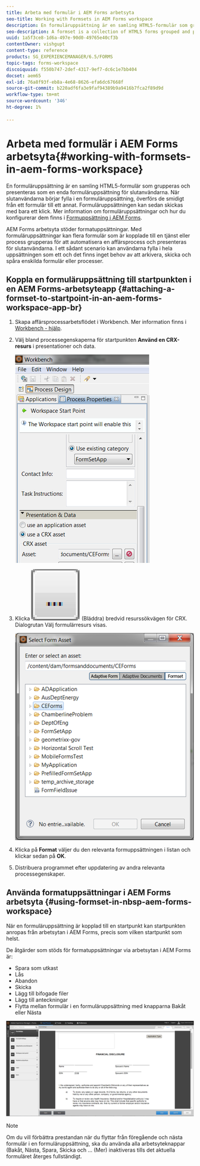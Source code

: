 ```yaml
---
title: Arbeta med formulär i AEM Forms arbetsyta
seo-title: Working with Formsets in AEM Forms workspace
description: En formuläruppsättning är en samling HTML5-formulär som grupperas och presenteras som en enda formuläruppsättning för slutanvändarna. Lär dig hur du kan arbeta med formatuppsättningar i AEM Forms arbetsyta.
seo-description: A formset is a collection of HTML5 forms grouped and presented as a single set of forms to end users. Learn how you can work with formsets in AEM Forms workspace.
uuid: 1a5f3ce8-1d6a-497e-90d0-49765e40cf3b
contentOwner: vishgupt
content-type: reference
products: SG_EXPERIENCEMANAGER/6.5/FORMS
topic-tags: forms-workspace
discoiquuid: f550b747-2def-4317-9ef7-dc6c1e7bb404
docset: aem65
exl-id: 76a8f93f-eb8a-4e68-8626-efa6dc67668f
source-git-commit: b220adf6fa3e9faf94389b9a9416b7fca2f89d9d
workflow-type: tm+mt
source-wordcount: '346'
ht-degree: 1%

---
```


# Arbeta med formulär i AEM Forms arbetsyta{#working-with-formsets-in-aem-forms-workspace}

En formuläruppsättning är en samling HTML5-formulär som grupperas och presenteras som en enda formuläruppsättning för slutanvändarna. När slutanvändarna börjar fylla i en formuläruppsättning, överförs de smidigt från ett formulär till ett annat. Formuläruppsättningen kan sedan skickas med bara ett klick. Mer information om formuläruppsättningar och hur du konfigurerar dem finns i [Formuppsättning i AEM Forms](../../forms/using/formset-in-aem-forms.md).

AEM Forms arbetsyta stöder formatuppsättningar. Med formuläruppsättningar kan flera formulär som är kopplade till en tjänst eller process grupperas för att automatisera en affärsprocess och presenteras för slutanvändarna. I ett sådant scenario kan användarna fylla i hela uppsättningen som ett och det finns inget behov av att arkivera, skicka och spåra enskilda formulär eller processer.

## Koppla en formuläruppsättning till startpunkten i en AEM Forms-arbetsyteapp {#attaching-a-formset-to-startpoint-in-an-aem-forms-workspace-app-br}

1. Skapa affärsprocessarbetsflödet i Workbench. Mer information finns i [Workbench - hjälp](https://www.adobe.com/go/learn_aemforms_workbench_63).
1. Välj bland processegenskaperna för startpunkten **Använd en CRX-resurs** i presentationer och data.

   ![1-3](assets/1-3.png)

1. Klicka ![bläddra](assets/browse.png) (Bläddra) bredvid resurssökvägen för CRX. Dialogrutan Välj formulärresurs visas.

   ![2-1](assets/2-1.png)

1. Klicka på **Format** väljer du den relevanta formuppsättningen i listan och klickar sedan på **OK**.

1. Distribuera programmet efter uppdatering av andra relevanta processegenskaper.

## Använda formatuppsättningar i AEM Forms arbetsyta {#using-formset-in-nbsp-aem-forms-workspace}

När en formuläruppsättning är kopplad till en startpunkt kan startpunkten anropas från arbetsytan i AEM Forms, precis som vilken startpunkt som helst.

De åtgärder som stöds för formatuppsättningar via arbetsytan i AEM Forms är:

* Spara som utkast
* Lås
* Abandon
* Skicka
* Lägg till bifogade filer
* Lägg till anteckningar
* Flytta mellan formulär i en formuläruppsättning med knapparna Bakåt eller Nästa

![3-1](assets/3-1.png)

>[!NOTE]
>
>Om du vill förbättra prestandan när du flyttar från föregående och nästa formulär i en formuläruppsättning, ska du använda alla arbetsyteknappar (Bakåt, Nästa, Spara, Skicka och ... (Mer) inaktiveras tills det aktuella formuläret återges fullständigt.
